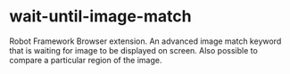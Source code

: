 # wait-until-image-match
Robot Framework Browser extension. An advanced image match keyword that is waiting for image to be displayed on screen. Also possible to compare a particular region of the image.
